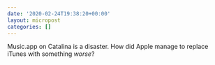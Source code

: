 ```yaml
---
date: '2020-02-24T19:38:20+00:00'
layout: micropost
categories: []
---
```


Music.app on Catalina is a disaster. How did Apple manage to replace iTunes with something *worse*?
